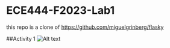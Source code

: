 # ECE444-F2023-Lab1

this repo is a clone of https://github.com/miguelgrinberg/flasky

##Activity 1
![Alt text](image.png)
